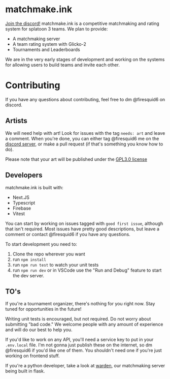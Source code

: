 # matchmake.ink
[Join the discord!](https://discord.gg/MtnRydHhAt)
matchmake.ink is a competitive matchmaking and rating system for splatoon 3 teams. We plan to provide:
- A matchmaking server
- A team rating system with Glicko-2
- Tournaments and Leaderboards

We are in the very early stages of development and working on the systems for allowing users to build teams and invite each other.

# Contributing
If you have any questions about contributing, feel free to dm @firesquid6 on discord.

## Artists
We will need help with art! Look for issues with the tag `needs: art` and leave a comment. When you're done, you can either tag @firesquid6 me on the [discord server](https://discord.gg/MtnRydHhAt), or make a pull request (if that's something you know how to do). 

Please note that your art will be published under the [GPL3.0 license](https://www.gnu.org/licenses/quick-guide-gplv3.html)

## Developers
matchmake.ink is built with:
- Next.JS
- Typescript
- Firebase
- Vitest

You can start by working on issues tagged with `good first issue`, although that isn't required. Most issues have pretty good descriptions, but leave a comment or contact @firesquid6 if you have any questions.

To start development you need to:
1. Clone the repo wherever you want
2. run `npm install`
3. run `npm run test` to watch your unit tests
4. run `npm run dev` or in VSCode use the "Run and Debug" feature to start the dev server.

## TO's
If you're a tournament organizer, there's nothing for you right now. Stay tuned for opportunities in the future!

Writing unit tests is encouraged, but not required. Do not worry about submitting "bad code." We welcome people with any amount of experience and will do our best to help you. 

If you'd like to work on any API, you'll need a service key to put in your `.env.local` file. I'm not gonna just publish these on the internet, so dm @firesquid6 if you'd like one of them. You shouldn't need one if you're just working on frontend stuff. 

If you're a python developer, take a look at [warden](https://github.com/matchmake-ink/warden), our matchmaking server being built in flask.
